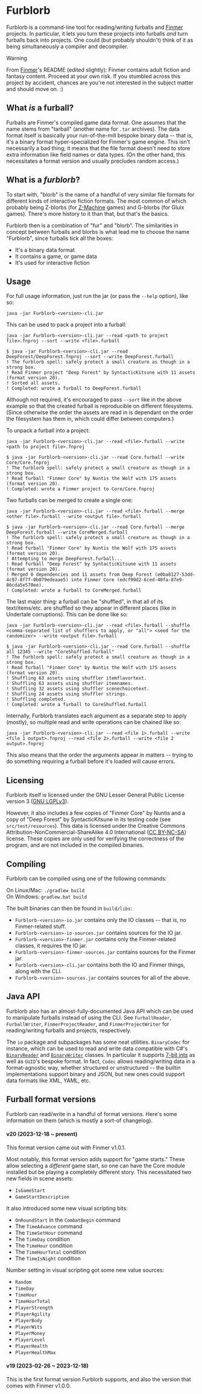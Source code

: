 # Furblorb

Furblorb is a command-line tool for reading/writing furballs and [Finmer](https://get.finmer.dev) projects.
In particular, it lets you turn these projects into furballs *and* turn furballs back into projects.
One could (but probably shouldn't) think of it as being simultaneously a compiler and decompiler.

> [!WARNING]
> From [Finmer](https://github.com/pileofwolves/finmer)'s README (edited slightly): Finmer contains adult fiction and fantasy content. Proceed at your own risk. If you stumbled across this project by accident, chances are you're not interested in the subject matter and should move on. :)

## What *is* a furball?

Furballs are Finmer's compiled game data format.
One assumes that the name stems from "tarball" (another name for `.tar` archives).
The data format itself is basically your run-of-the-mill bespoke binary data -- that is, it's a binary format hyper-specialized for Finmer's game engine.
This isn't necessarily a bad thing; it means that the file format doesn't need to store extra information like field names or data types.
(On the other hand, this necessitates a format version and usually precludes random access.)

## What is a *furblorb*?

To start with, "blorb" is the name of a handful of very similar file formats for different kinds of interactive fiction formats.
The most common of which probably being Z-blorbs (for [Z-Machine](https://en.wikipedia.org/wiki/Z-machine) games) and G-blorbs (for Glulx games).
There's more history to it than that, but that's the basics.

Furblorb then is a combination of "fur" and "blorb".
The similarities in concept between furballs and blorbs is what lead me to choose the name "Furblorb", since furballs tick all the boxes:
* It's a binary data format
* It contains a game, or game data
* It's used for interactive fiction

## Usage

For full usage information, just run the jar (or pass the `--help` option), like so:

```
java -jar Furblorb-<version>-cli.jar
```

This can be used to pack a project into a furball:

```
java -jar Furblorb-<version>-cli.jar --read <path to project file>.fnproj --sort --write <file>.furball
```

```
$ java -jar Furblorb-<version>-cli.jar --read DeepForest/DeepForest.fnproj --sort --write DeepForest.furball
! The furblorb spell: safely protect a small creature as though in a strong box.
! Read Finmer project "Deep Forest" by SyntacticKitsune with 11 assets (format version 20).
! Sorted all assets.
! Completed: wrote a furball to DeepForest.furball
```

Although not required, it's encouraged to pass `--sort` like in the above example so that the created furball is reproducible on different filesystems.
(Since otherwise the order the assets are read in is dependant on the order the filesystem has them in, which could differ between computers.)

To unpack a furball into a project:

```
java -jar Furblorb-<version>-cli.jar --read <file>.furball --write <path to project file>.fnproj
```

```
$ java -jar Furblorb-<version>-cli.jar --read Core.furball --write Core/Core.fnproj
! The furblorb spell: safely protect a small creature as though in a strong box.
! Read furball "Finmer Core" by Nuntis the Wolf with 175 assets (format version 20).
! Completed: wrote a Finmer project to Core/Core.fnproj
```

Two furballs can be merged to create a single one:

```
java -jar Furblorb-<version>-cli.jar --read <file>.furball --merge <other file>.furball --write <output file>.furball
```

```
$ java -jar Furblorb-<version>-cli.jar --read Core.furball --merge DeepForest.furball --write CoreMerged.furball
! The furblorb spell: safely protect a small creature as though in a strong box.
! Read furball "Finmer Core" by Nuntis the Wolf with 175 assets (format version 20).
! Attempting to merge DeepForest.furball...
! Read furball "Deep Forest" by SyntacticKitsune with 11 assets (format version 20).
! Merged 0 dependencies and 11 assets from Deep Forest (e0ba8127-53dd-4c97-8f7f-0b079edeaae5) into Finmer Core (edcf99d2-6ced-40fa-87e9-86cda5e570ee).
! Completed: wrote a furball to CoreMerged.furball
```

The last major thing: a furball can be "shuffled", in that all of its text/items/etc. are shuffled so they appear in different places (like in Undertale corruptions).
This can be done like so:

```
java -jar Furblorb-<version>-cli.jar --read <file>.furball --shuffle <comma-separated list of shufflers to apply, or "all"> <seed for the randomizer> --write <output file>.furball
```

```
$ java -jar Furblorb-<version>-cli.jar --read Core.furball --shuffle all 12345 --write "CoreShuffled.furball"
! The furblorb spell: safely protect a small creature as though in a strong box.
! Read furball "Finmer Core" by Nuntis the Wolf with 175 assets (format version 20).
! Shuffling 63 assets using shuffler itemflavortext.
! Shuffling 63 assets using shuffler itemnames.
! Shuffling 32 assets using shuffler scenechoicetext.
! Shuffling 24 assets using shuffler strings.
! Shuffling completed.
! Completed: wrote a furball to CoreShuffled.furball
```

Internally, Furblorb translates each argument as a separate step to apply (mostly), so multiple read and write operations can be chained like so:

```
java -jar Furblorb-<version>-cli.jar --read <file 1>.furball --write <file 1 output>.fnproj --read <file 2>.furball --write <file 2 output>.fnproj
```

This also means that the order the arguments appear in matters -- trying to do something requiring a furball before it's loaded will cause errors.

## Licensing

Furblorb itself is licensed under the GNU Lesser General Public License version 3 ([GNU LGPLv3](LICENSE.LESSER.md)).

However, it also includes a few copies of "Finmer Core" by Nuntis and a copy of "Deep Forest" by SyntacticKitsune in its testing code (see `src/test/resources`).
This data is licensed under the Creative Commons Attribution-NonCommercial-ShareAlike 4.0 International ([CC BY-NC-SA](https://creativecommons.org/licenses/by-nc-sa/4.0/)) license.
These copies are only used for verifying the correctness of the program, and are not included in the compiled binaries.

## Compiling

Furblorb can be compiled using one of the following commands:

On Linux/Mac: `./gradlew build`<br>
On Windows: `gradlew.bat build`

The built binaries can then be found in `build/libs`:

* `Furblorb-<version>-io.jar` contains only the IO classes -- that is, no Finmer-related stuff.
* `Furblorb-<version>-io-sources.jar` contains sources for the IO jar.
* `Furblorb-<version>-finmer.jar` contains only the Finmer-related classes, it requires the IO jar.
* `Furblorb-<version>-finmer-sources.jar` contains sources for the Finmer jar.
* `Furblorb-<version>-cli.jar` contains both the IO and Finmer things, along with the CLI.
* `Furblorb-<version>-sources.jar` contains sources for all of the above.

## Java API

Furblorb also has an almost-fully-documented Java API which can be used to manipulate furballs instead of using the CLI.
See `FurballReader`, `FurballWriter`, `FinmerProjectReader`, and `FinmerProjectWriter` for reading/writing furballs and projects, respectively.

The `io` package and subpackages has some neat utilities. `BinaryCodec` for instance, which can be used to read and write data compatible with C#'s [`BinaryReader`](https://learn.microsoft.com/en-us/dotnet/api/system.io.binaryreader) and [`BinaryWriter`](https://learn.microsoft.com/en-us/dotnet/api/system.io.binarywriter) classes. In particular it supports [7-bit ints](https://learn.microsoft.com/en-us/dotnet/api/system.io.binaryreader.read7bitencodedint) as well as `GUID`'s bespoke format. In fact, `Codec` allows reading/writing data in a format-agnostic way, whether structured or unstructured -- the builtin implementations support binary and JSON, but new ones could support data formats like XML, YAML, etc.

## Furball format versions

Furblorb can read/write in a handful of format versions.
Here's some information on them (which is mostly a sort-of changelog).

#### v20 (2023-12-18 ~ present)

This format version came out with Finmer v1.0.1.

Most notably, this format version adds support for "game starts."
These allow selecting a *different* game start, so one can have the Core module installed but be playing a completely different story.
This necessitated two new fields in scene assets:
* `IsGameStart`
* `GameStartDescription`

It also introduced some new visual scripting bits:
* `OnRoundStart` in the `CombatBegin` command
* The `TimeAdvance` command
* The `TimeSetHour` command
* The `TimeDay` condition
* The `TimeHour` condition
* The `TimeHourTotal` condition
* The `TimeIsNight` condition

Number setting in visual scripting got some new value sources:
* `Random`
* `TimeDay`
* `TimeHour`
* `TimeHourTotal`
* `PlayerStrength`
* `PlayerAgility`
* `PlayerBody`
* `PlayerWits`
* `PlayerMoney`
* `PlayerLevel`
* `PlayerHealth`
* `PlayerHealthMax`

#### v19 (2023-02-26 ~ 2023-12-18)

This is the first format version Furblorb supports, and also the version that comes with Finmer v1.0.0.